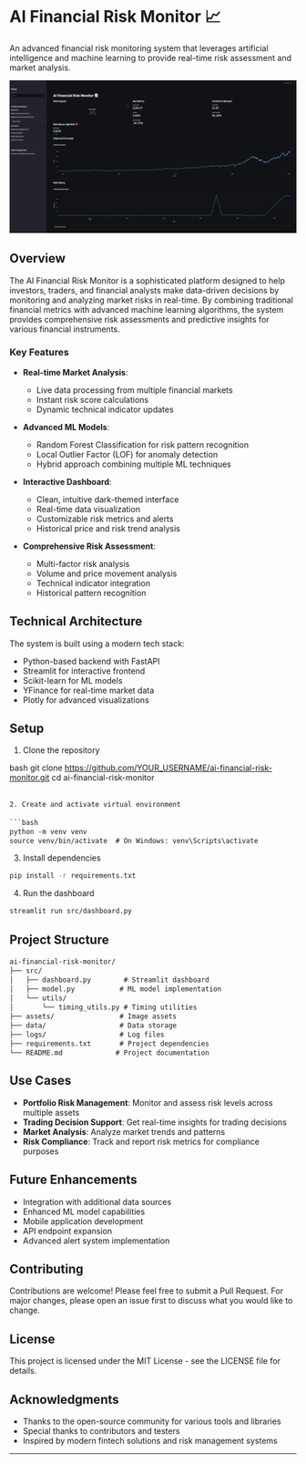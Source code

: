 # AI Financial Risk Monitor 📈

An advanced financial risk monitoring system that leverages artificial intelligence and machine learning to provide real-time risk assessment and market analysis.

![AI Financial Risk Monitor Dashboard](assets/dashboard_preview.png)

## Overview

The AI Financial Risk Monitor is a sophisticated platform designed to help investors, traders, and financial analysts make data-driven decisions by monitoring and analyzing market risks in real-time. By combining traditional financial metrics with advanced machine learning algorithms, the system provides comprehensive risk assessments and predictive insights for various financial instruments.

### Key Features

- **Real-time Market Analysis**: 
  - Live data processing from multiple financial markets
  - Instant risk score calculations
  - Dynamic technical indicator updates

- **Advanced ML Models**:
  - Random Forest Classification for risk pattern recognition
  - Local Outlier Factor (LOF) for anomaly detection
  - Hybrid approach combining multiple ML techniques

- **Interactive Dashboard**:
  - Clean, intuitive dark-themed interface
  - Real-time data visualization
  - Customizable risk metrics and alerts
  - Historical price and risk trend analysis

- **Comprehensive Risk Assessment**:
  - Multi-factor risk analysis
  - Volume and price movement analysis
  - Technical indicator integration
  - Historical pattern recognition

## Technical Architecture

The system is built using a modern tech stack:
- Python-based backend with FastAPI
- Streamlit for interactive frontend
- Scikit-learn for ML models
- YFinance for real-time market data
- Plotly for advanced visualizations

## Setup
1. Clone the repository

bash
git clone https://github.com/YOUR_USERNAME/ai-financial-risk-monitor.git
cd ai-financial-risk-monitor
```

2. Create and activate virtual environment

```bash
python -m venv venv
source venv/bin/activate  # On Windows: venv\Scripts\activate
```

3. Install dependencies

```bash
pip install -r requirements.txt
```

4. Run the dashboard

```bash
streamlit run src/dashboard.py
```

## Project Structure
```
ai-financial-risk-monitor/
├── src/
│   ├── dashboard.py        # Streamlit dashboard
│   ├── model.py           # ML model implementation
│   └── utils/
│       └── timing_utils.py # Timing utilities
├── assets/                # Image assets
├── data/                  # Data storage
├── logs/                  # Log files
├── requirements.txt       # Project dependencies
└── README.md             # Project documentation
```

## Use Cases

- **Portfolio Risk Management**: Monitor and assess risk levels across multiple assets
- **Trading Decision Support**: Get real-time insights for trading decisions
- **Market Analysis**: Analyze market trends and patterns
- **Risk Compliance**: Track and report risk metrics for compliance purposes

## Future Enhancements

- Integration with additional data sources
- Enhanced ML model capabilities
- Mobile application development
- API endpoint expansion
- Advanced alert system implementation

## Contributing

Contributions are welcome! Please feel free to submit a Pull Request. For major changes, please open an issue first to discuss what you would like to change.

## License

This project is licensed under the MIT License - see the LICENSE file for details.

## Acknowledgments

- Thanks to the open-source community for various tools and libraries
- Special thanks to contributors and testers
- Inspired by modern fintech solutions and risk management systems

---
